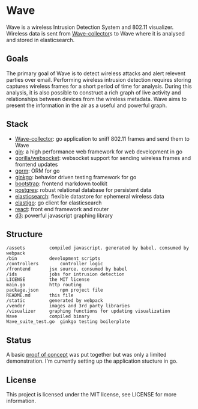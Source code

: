 Wave
====

Wave is a wireless Intrusion Detection System and 802.11 visualizer.  Wireless data is sent from [Wave-collector](https://github.com/hkparker/collector)s to Wave where it is analysed and stored in elasticsearch.

Goals
-----

The primary goal of Wave is to detect wireless attacks and alert relevent parties over email.  Performing wireless intrusion detection requires storing captures wireless frames for a short period of time for analysis.  During this analysis, it is also possible to construct a rich graph of live activity and relationships between devices from the wireless metadata.  Wave aims to present the information in the air as a useful and powerful graph.

Stack
-----

* [Wave-collector](https://github.com/hkparker/collector): go application to sniff 802.11 frames and send them to Wave
* [gin](https://github.com/gin-gonic/gin): a high performance web framework for web development in go
* [gorilla/websocket](https://github.com/gorilla/websocket): websocket support for sending wireless frames and frontend updates
* [gorm](https://github.com/jinzhu/gorm): ORM for go
* [ginkgo](https://github.com/onsi/ginkgo): behavior driven testing framework for go
* [bootstrap](https://github.com/twbs/bootstrap): frontend markdown toolkit
* [postgres](https://github.com/postgres/postgres): robust relational database for persistent data
* [elasticsearch](https://github.com/elastic/elasticsearch): flexible datastore for ephemeral wireless data
* [elastigo](https://github.com/mattbaird/elastigo): go client for elasticsearch
* [react](https://github.com/facebook/react): front end framework and router
* [d3](https://github.com/mbostock/d3): powerful javascript graphing library

Structure
---------

```
/assets			compiled javascript. generated by babel, consumed by webpack
/bin			development scripts
/controllers		controller logic
/frontend		jsx source. consumed by babel
/ids			jobs for intrusion detection
LICENSE			the MIT license
main.go			http routing
package.json		npm project file
README.md		this file
/static			generated by webpack
/vendor			images and 3rd party libraries
/visualizer		graphing functions for updating visualization
Wave			compiled binary
Wave_suite_test.go	ginkgo testing boilerplate
```

Status
------

A basic [proof of concept](https://github.com/hkparker/cWave) was put together but was only a limited demonstration.  I'm currently setting up the application stucture in go.

License
-------

This project is licensed under the MIT license, see LICENSE for more information.
